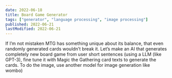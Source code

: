 ```yaml
---
date: 2022-06-18
title: Board Game Generator
tags: ["generator", "language processing", "image processing"]
published: 2022-06-21
lastModified: 2022-06-21
---
```


If I’m not mistaken MTG has something unique about its balance, that even randomly generated cards wouldn’t break it. Let’s make an AI that generates completely new board game from user short sentences (using a LLM (like GPT-3), fine tune it with Magic the Gathering card texts to generate the cards. To do the image, use another model for image generation like wombo)